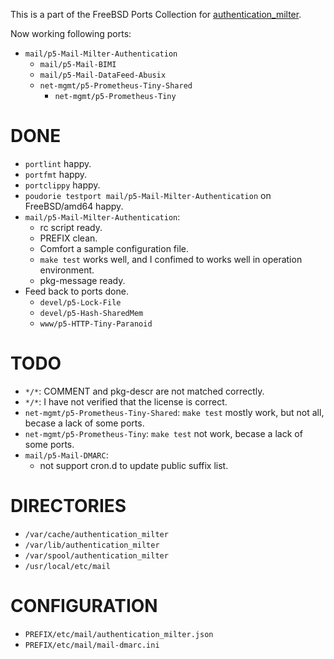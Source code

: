 This is a part of the FreeBSD Ports Collection for [authentication_milter](https://metacpan.org/dist/Mail-Milter-Authentication).

Now working following ports:

- `mail/p5-Mail-Milter-Authentication`
  - `mail/p5-Mail-BIMI`
  - `mail/p5-Mail-DataFeed-Abusix`
  - `net-mgmt/p5-Prometheus-Tiny-Shared`
    - `net-mgmt/p5-Prometheus-Tiny`

# DONE
- `portlint` happy.
- `portfmt` happy.
- `portclippy` happy.
- `poudorie testport mail/p5-Mail-Milter-Authentication` on FreeBSD/amd64 happy.
- `mail/p5-Mail-Milter-Authentication`:
  - rc script ready.
  - PREFIX clean.
  - Comfort a sample configuration file.
  - `make test` works well, and I confimed to works well in operation environment.
  - pkg-message ready.
- Feed back to ports done.
  - `devel/p5-Lock-File`
  - `devel/p5-Hash-SharedMem`
  - `www/p5-HTTP-Tiny-Paranoid`

# TODO
- `*/*`: COMMENT and pkg-descr are not matched correctly.
- `*/*`: I have not verified that the license is correct.
- `net-mgmt/p5-Prometheus-Tiny-Shared`: `make test` mostly work, but not all, becase a lack of some ports.
- `net-mgmt/p5-Prometheus-Tiny`: `make test` not work, becase a lack of some ports.
- `mail/p5-Mail-DMARC`:
  - not support cron.d to update public suffix list.

# DIRECTORIES
- `/var/cache/authentication_milter`
- `/var/lib/authentication_milter`
- `/var/spool/authentication_milter`
- `/usr/local/etc/mail`

# CONFIGURATION
- `PREFIX/etc/mail/authentication_milter.json`
- `PREFIX/etc/mail/mail-dmarc.ini`

